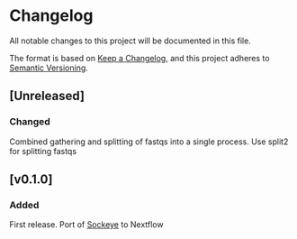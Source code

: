 # Changelog
All notable changes to this project will be documented in this file.

The format is based on [Keep a Changelog](https://keepachangelog.com/en/1.0.0/),
and this project adheres to [Semantic Versioning](https://semver.org/spec/v2.0.0.html).

## [Unreleased]
### Changed
Combined gathering and splitting of fastqs into a single process.
Use split2 for splitting fastqs

## [v0.1.0]
### Added
First release. Port of [Sockeye](https://github.com/nanoporetech/sockeye) to Nextflow


